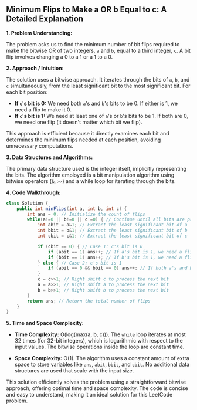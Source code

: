 ## Minimum Flips to Make a OR b Equal to c: A Detailed Explanation

**1. Problem Understanding:**

The problem asks us to find the minimum number of bit flips required to make the bitwise OR of two integers, `a` and `b`, equal to a third integer, `c`.  A bit flip involves changing a 0 to a 1 or a 1 to a 0.

**2. Approach / Intuition:**

The solution uses a bitwise approach. It iterates through the bits of `a`, `b`, and `c` simultaneously, from the least significant bit to the most significant bit. For each bit position:

* **If `c`'s bit is 0:**  We need both `a`'s and `b`'s bits to be 0.  If either is 1, we need a flip to make it 0.
* **If `c`'s bit is 1:** We need at least one of `a`'s or `b`'s bits to be 1. If both are 0, we need one flip (it doesn't matter which bit we flip).

This approach is efficient because it directly examines each bit and determines the minimum flips needed at each position, avoiding unnecessary computations.

**3. Data Structures and Algorithms:**

The primary data structure used is the integer itself, implicitly representing the bits. The algorithm employed is a bit manipulation algorithm using bitwise operators (`&`, `>>`) and a while loop for iterating through the bits.


**4. Code Walkthrough:**

```java
class Solution {
    public int minFlips(int a, int b, int c) {
        int ans = 0; // Initialize the count of flips
        while(a!=0 || b!=0 || c!=0) { // Continue until all bits are processed
            int abit = a&1; // Extract the least significant bit of a
            int bbit = b&1; // Extract the least significant bit of b
            int cbit = c&1; // Extract the least significant bit of c

            if (cbit == 0) { // Case 1: c's bit is 0
                if (abit == 1) ans++; // If a's bit is 1, we need a flip
                if (bbit == 1) ans++; // If b's bit is 1, we need a flip
            } else { // Case 2: c's bit is 1
                if (abit == 0 && bbit == 0) ans++; // If both a's and b's bits are 0, we need a flip
            }
            c = c>>1; // Right shift c to process the next bit
            a = a>>1; // Right shift a to process the next bit
            b = b>>1; // Right shift b to process the next bit
        }
        return ans; // Return the total number of flips
    }
}
```

**5. Time and Space Complexity:**

* **Time Complexity:** O(log(max(a, b, c))). The `while` loop iterates at most 32 times (for 32-bit integers), which is logarithmic with respect to the input values.  The bitwise operations inside the loop are constant time.

* **Space Complexity:** O(1). The algorithm uses a constant amount of extra space to store variables like `ans`, `abit`, `bbit`, and `cbit`.  No additional data structures are used that scale with the input size.


This solution efficiently solves the problem using a straightforward bitwise approach, offering optimal time and space complexity.  The code is concise and easy to understand, making it an ideal solution for this LeetCode problem.

